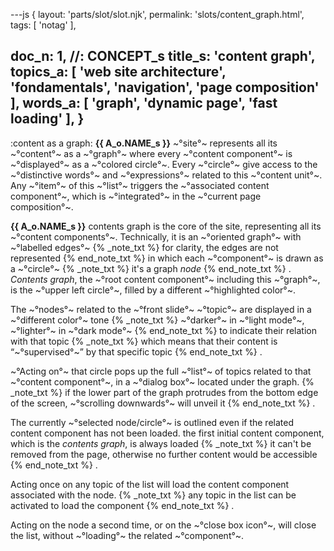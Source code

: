 ---js
{
  layout: 'parts/slot/slot.njk',
  permalink: 'slots/content_graph.html',
  tags: [ 'notag' ],

  doc_n: 1,    //: CONCEPT_s
  title_s: 'content graph',
  topics_a: [ 'web site architecture', 'fondamentals', 'navigation', 'page composition' ],
  words_a: [ 'graph', 'dynamic page', 'fast loading' ],
}
---
:content as a graph:
__{{ A_o.NAME_s }}__ ~°site°~ represents all its ~°content°~ as a ~°graph°~ where every ~°content component°~ is ~°displayed°~ as a ~°colored circle°~.
Every ~°circle°~ give access to the ~°distinctive words°~ and ~°expressions°~ related to this ~°content unit°~.
Any ~°item°~ of this ~°list°~ triggers the ~°associated content component°~, which is ~°integrated°~ in the ~°current page composition°~.


__{{ A_o.NAME_s }}__ contents graph is the core of the site, representing all its ~°content components°~.
Technically, it is an ~°oriented graph°~ with ~°labelled edges°~
{% _note_txt  %}
for clarity, the edges are not represented
{% end_note_txt %}
in which each ~°component°~ is drawn as a ~°circle°~
{% _note_txt  %}
it's a graph _node_
{% end_note_txt %}
.
_Contents graph_, the ~°root content component°~ including this ~°graph°~, is the ~°upper left circle°~, filled by a different ~°highlighted color°~.

The ~°nodes°~ related to the ~°front slide°~ ~°topic°~ are displayed in a ~°different color°~ tone
{% _note_txt  %}
~°darker°~ in ~°light mode°~, ~°lighter°~ in ~°dark mode°~
{% end_note_txt %}
to indicate their relation with that topic
{% _note_txt  %}
which means that their content is <q>~°supervised°~</q> by that specific topic
{% end_note_txt %}
.


~°Acting on°~ that circle pops up the full ~°list°~ of topics related to that ~°content component°~, in a ~°dialog box°~ located under the graph.
{% _note_txt  %}
if the lower part of the graph protrudes from the bottom edge of the screen, ~°scrolling downwards°~ will unveil it
{% end_note_txt %}
.

The currently ~°selected node/circle°~ is outlined even if the related content component has not been loaded.
the first initial content component, which is the _contents graph_, is always loaded
{% _note_txt  %}
it can't be removed from the page, otherwise no further content would be accessible
{% end_note_txt %}
.


Acting once on any topic of the list will load the content component associated with the node.
{% _note_txt  %}
any topic in the list can be activated to load the component
{% end_note_txt %}
.

Acting on the node a second time, or on the ~°close box icon°~, will close the list, without ~°loading°~ the related ~°component°~.
